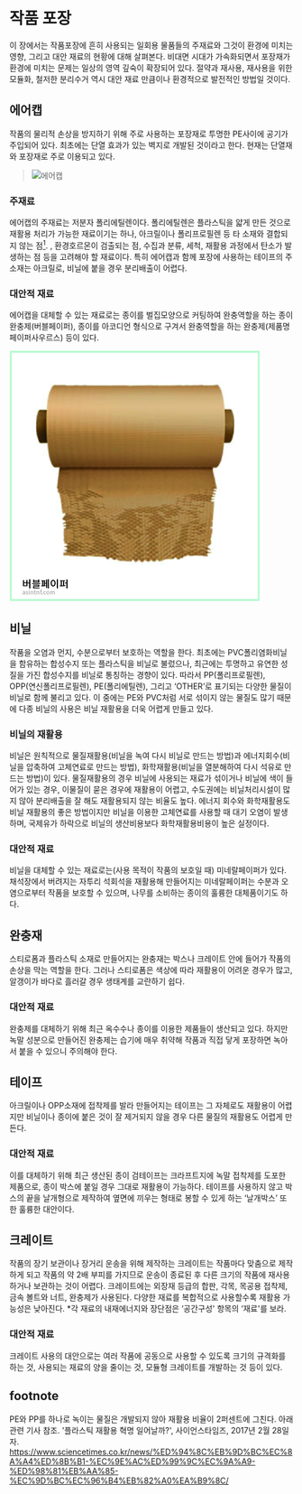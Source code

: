 # 작품 포장
이 장에서는 작품포장에 흔히 사용되는 일회용 물품들의 주재료와 그것이 환경에 미치는 영향, 그리고 대안 재료의 현황에 대해 살펴본다. 비대면 시대가 가속화되면서 포장재가 환경에 미치는 문제는 일상의 영역 깊숙이 확장되어 있다. 절약과 재사용, 재사용을 위한 모듈화, 철저한 분리수거 역시 대안 재료 만큼이나 환경적으로 발전적인 방법일 것이다. 


## 에어캡
작품의 물리적 손상을 방지하기 위해 주로 사용하는 포장재로 투명한 PE사이에 공기가 주입되어 있다. 최초에는 단열 효과가 있는 벽지로 개발된 것이라고 한다. 현재는 단열재와 포장재로 주로 이용되고 있다. 
>![에어캡](/uploads/part1-01.jpg)

### 주재료
에어캡의 주재료는 저분자 폴리에틸렌이다. 폴리에틸렌은 플라스틱을 얇게 만든 것으로 재활용 처리가 가능한 재료이기는 하나, 아크릴이나 폴리프로필렌 등 타 소재와 결합되지 않는 점[<sup id="footnote-main">1</sup>](#fn1).
, 환경호르몬이 검출되는 점, 수집과 분류, 세척, 재활용 과정에서 탄소가 발생하는 점 등을 고려해야 할 재료이다. 특히 에어캡과 함께 포장에 사용하는 테이프의 주 소재는 아크릴로, 비닐에 붙을 경우 분리배출이 어렵다. 

### 대안적 재료
에어캡을 대체할 수 있는 재료로는 종이를 벌집모양으로 커팅하여 완충역할을 하는 종이완충제(버블페이퍼), 종이를 아코디언 형식으로 구겨서 완충역할을 하는 완충제(제품명 페이퍼사우르스) 등이 있다.

![대안적 재료](/uploads/part1-05.jpg)

## 비닐
작품을 오염과 먼지, 수분으로부터 보호하는 역할을 한다. 최초에는 PVC폴리염화비닐을 함유하는 합성수지 또는 플라스틱을 비닐로 불렀으나, 최근에는 투명하고 유연한 성질을 가진 합성수지를 비닐로 통칭하는 경향이 있다. 따라서 PP(폴리프로필렌), OPP(연신폴리프로필렌), PE(폴리에틸렌), 그리고 ‘OTHER’로 표기되는 다양한 물질이 비닐로 함께 불리고 있다. 이 중에는 PE와 PVC처럼 서로 섞이지 않는 물질도 많기 때문에 다종 비닐의 사용은 비닐 재활용을 더욱 어렵게 만들고 있다.

### 비닐의 재활용
비닐은 원칙적으로 물질재활용(비닐을 녹여 다시 비닐로 만드는 방법)과 에너지회수(비닐을 압축하여 고체연료로 만드는 방법), 화학재활용(비닐을 열분해하여 다시 석유로 만드는 방법)이 있다. 물질재활용의 경우 비닐에 사용되는 재료가 섞이거나 비닐에 색이 들어가 있는 경우, 이물질이 묻은 경우에 재활용이 어렵고, 수도권에는 비닐처리시설이 많지 않아 분리배출을 잘 해도 재활용되지 않는 비율도 높다. 에너지 회수와 화학재활용도 비닐 재활용의 좋은 방법이지만 비닐을 이용한 고체연료를 사용할 때 대기 오염이 발생하며, 국제유가 하락으로 비닐의 생산비용보다 화학재활용비용이 높은 실정이다. 

### 대안적 재료
비닐을 대체할 수 있는 재료로는(사용 목적이 작품의 보호일 때) 미네랄페이퍼가 있다. 채석장에서 버려지는 자투리 석회석을 재활용해 만들어지는 미네랄페이퍼는 수분과 오염으로부터 작품을 보호할 수 있으며, 나무를 소비하는 종이의 훌륭한 대체품이기도 하다. 


## 완충재
스티로폼과 플라스틱 소재로 만들어지는 완충재는 박스나 크레이트 안에 들어가 작품의 손상을 막는 역할을 한다. 그러나 스티로폼은 색상에 따라 재활용이 어려운 경우가 많고, 알갱이가 바다로 흘러갈 경우 생태계를 교란하기 쉽다.

### 대안적 재료
완충제를 대체하기 위해 최근 옥수수나 종이를 이용한 제품들이 생산되고 있다. 하지만 녹말 성분으로 만들어진 완충제는 습기에 매우 취약해 작품과 직접 닿게 포장하면 녹아서 붙을 수 있으니 주의해야 한다. 


## 테이프
아크릴이나 OPP소재에 접착제를 발라 만들어지는 테이프는 그 자체로도 재활용이 어렵지만 비닐이나 종이에 붙은 것이 잘 제거되지 않을 경우 다른 물질의 재활용도 어렵게 만든다.

### 대안적 재료
이를 대체하기 위해 최근 생산된 종이 검테이프는 크라프트지에 녹말 접착제를 도포한 제품으로, 종이 박스에 붙일 경우 그대로 재활용이 가능하다. 테이프를 사용하지 않고 박스의 끝을 날개형으로 제작하여 옆면에 끼우는 형태로 봉할 수 있게 하는 ‘날개박스’ 또한 훌륭한 대안이다. 


## 크레이트
작품의 장기 보관이나 장거리 운송을 위해 제작하는 크레이트는 작품마다 맞춤으로 제작하게 되고 작품의 약 2배 부피를 가지므로 운송이 종료된 후 다른 크기의 작품에 재사용하거나 보관하는 것이 어렵다.
크레이트에는 외장재 등급의 합판, 각목, 목공용 접착제, 금속 볼트와 너트, 완충제가 사용된다. 다양한 재료를 복합적으로 사용할수록 재활용 가능성은 낮아진다. 
*각 재료의 내재에너지와 장단점은 ‘공간구성' 항목의 ‘재료'를 보라.

### 대안적 재료
크레이트 사용의 대안으로는 여러 작품에 공동으로 사용할 수 있도록 크기의 규격화를 하는 것, 사용되는 재료의 양을 줄이는 것, 모듈형 크레이트를 개발하는 것 등이 있다.

## footnote
<span id="fn1"></span>PE와 PP를 하나로 녹이는 물질은 개발되지 않아 재활용 비율이 2퍼센트에 그친다. 아래 관련 기사 참조. '플라스틱 재활용 혁명 일어날까?', 사이언스타임즈, 2017년 2월 28일자. https://www.sciencetimes.co.kr/news/%ED%94%8C%EB%9D%BC%EC%8A%A4%ED%8B%B1-%EC%9E%AC%ED%99%9C%EC%9A%A9-%ED%98%81%EB%AA%85-%EC%9D%BC%EC%96%B4%EB%82%A0%EA%B9%8C/


